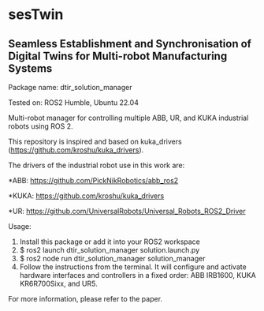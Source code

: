 # sesTwin

## Seamless Establishment and Synchronisation of Digital Twins for Multi-robot Manufacturing Systems

Package name: dtir_solution_manager

Tested on: ROS2 Humble, Ubuntu 22.04

Multi-robot manager for controlling multiple ABB, UR, and KUKA industrial robots using ROS 2.

This repository is inspired and based on kuka_drivers (https://github.com/kroshu/kuka_drivers).

The drivers of the industrial robot use in this work are:

*ABB: https://github.com/PickNikRobotics/abb_ros2

*KUKA: https://github.com/kroshu/kuka_drivers

*UR: https://github.com/UniversalRobots/Universal_Robots_ROS2_Driver

Usage:

1. Install this package or add it into your ROS2 workspace
2. $ ros2 launch dtir_solution_manager solution.launch.py
3. $ ros2 node run dtir_solution_manager solution_manager
4. Follow the instructions from the terminal. It will configure and activate hardware interfaces and controllers in a fixed order: ABB IRB1600, KUKA KR6R700Sixx, and UR5.

For more information, please refer to the paper.
